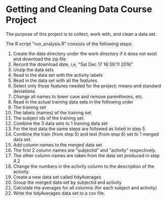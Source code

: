 # Getting and Cleaning Data Course Project

The purpose of this project is to collect, work with, and clean a data set.

The R script "run_analysis.R" consists of the following steps:

1. Create the data directory under the work directory if it does not exist and download the zip file
 1. Record the download date, i,e, "Sat Dec 17 16:39:11 2016" 
2. Unzip the data sets
3. Read in the data set with the activity labels
4. Read in the data set with all the features.
 1. Select only those features needed for the project; means and standard deviations.
 2. Change all names to lower case and remove parentheses, etc.
5. Read in the actual training data sets in the following order
 1. The training set
 2. The labels (names) of the training set
 3. The subject ids of the training set.
 4. Combine the 3 data sets to 1 training data set
6. For the test data the same steps are followed as listed in step 5.
7. Combine the train (from step 5) and test (from step 6) set to 1 merged data set.
8. Add column names to the merged data set
 1. The first 2 column names are "subjectid" and "activity" respectively.
 2. The other column names are taken from the data set produced in step 4.2
9. Change the numbers in the activity column to the description of the activity.
10. Create a new data set called tidyAverages
 1. Group the merged data set by subjectid and activity
 2. Calculate the averages for all columns (for each subject and activity)
 3. Write the tidyAverages data set to a csv file.